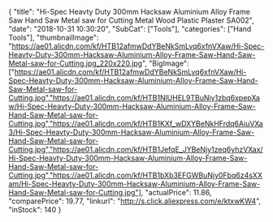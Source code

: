 {
	"title": "Hi-Spec Heavty Duty 300mm Hacksaw Aluminium Alloy Frame Saw Hand Saw Metal saw for Cutting Metal Wood Plastic Plaster SA002",
	"date": "2018-10-31 10:30:20",
	"SubCat": ["Tools"],
	"categories": ["Hand Tools"],
	"thumbnailImage": "https://ae01.alicdn.com/kf/HTB12afmwDdYBeNkSmLyq6xfnVXaw/Hi-Spec-Heavty-Duty-300mm-Hacksaw-Aluminium-Alloy-Frame-Saw-Hand-Saw-Metal-saw-for-Cutting.jpg_220x220.jpg",
	"BigImage": ["https://ae01.alicdn.com/kf/HTB12afmwDdYBeNkSmLyq6xfnVXaw/Hi-Spec-Heavty-Duty-300mm-Hacksaw-Aluminium-Alloy-Frame-Saw-Hand-Saw-Metal-saw-for-Cutting.jpg","https://ae01.alicdn.com/kf/HTB1NlUHEL9TBuNjy1zbq6xpepXaw/Hi-Spec-Heavty-Duty-300mm-Hacksaw-Aluminium-Alloy-Frame-Saw-Hand-Saw-Metal-saw-for-Cutting.jpg","https://ae01.alicdn.com/kf/HTB1KXf_wDXYBeNkHFrdq6AiuVXa3/Hi-Spec-Heavty-Duty-300mm-Hacksaw-Aluminium-Alloy-Frame-Saw-Hand-Saw-Metal-saw-for-Cutting.jpg","https://ae01.alicdn.com/kf/HTB1JefqE_JYBeNjy1zeq6yhzVXax/Hi-Spec-Heavty-Duty-300mm-Hacksaw-Aluminium-Alloy-Frame-Saw-Hand-Saw-Metal-saw-for-Cutting.jpg","https://ae01.alicdn.com/kf/HTB1bXb3EFGWBuNjy0Fbq6z4sXXam/Hi-Spec-Heavty-Duty-300mm-Hacksaw-Aluminium-Alloy-Frame-Saw-Hand-Saw-Metal-saw-for-Cutting.jpg"],
	"actualPrice": 11.86,
	"comparePrice": 19.77,
	"linkurl": "http://s.click.aliexpress.com/e/ktxwKW4",
	"inStock": 140
}
